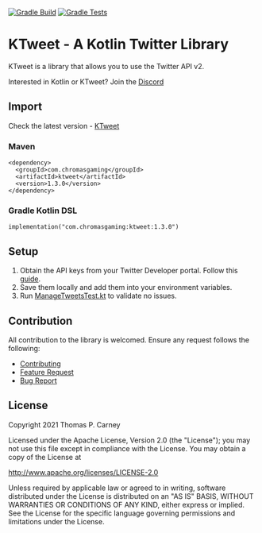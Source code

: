 [![Gradle Build](https://github.com/ChromasIV/KTweet/actions/workflows/gradle-build.yml/badge.svg?branch=master)](https://github.com/ChromasIV/KTweet/actions/workflows/gradle-build.yml) [![Gradle Tests](https://github.com/ChromasIV/KTweet/actions/workflows/gradle-tests.yml/badge.svg)](https://github.com/ChromasIV/KTweet/actions/workflows/gradle-tests.yml)
# KTweet - A Kotlin Twitter Library
KTweet is a library that allows you to use the Twitter API v2.

Interested in Kotlin or KTweet? Join the [Discord](https://discord.gg/aSBXXkzb3f)

## Import
Check the latest version - [KTweet](https://search.maven.org/artifact/com.chromasgaming/ktweet)

### Maven
```
<dependency>
  <groupId>com.chromasgaming</groupId>
  <artifactId>ktweet</artifactId>
  <version>1.3.0</version>
</dependency>
```

### Gradle Kotlin DSL

```
implementation("com.chromasgaming:ktweet:1.3.0")
```

## Setup
1. Obtain the API keys from your Twitter Developer portal. Follow this [guide](https://developer.twitter.com/en/docs/twitter-api/getting-started/getting-access-to-the-twitter-api).
2. Save them locally and add them into your environment variables. 
3. Run [ManageTweetsTest.kt](src/test/kotlin/com/chromasgaming/ktweet/api/ManageTweetsAPITest.kt) to validate no issues.

## Contribution  
All contribution to the library is welcomed.
Ensure any request follows the following:

 - [Contributing](https://github.com/ChromasIV/KTweet/blob/ChromasIV-contributing-draft-1/CONTRIBUTING.md)
 - [Feature Request](https://github.com/ChromasIV/KTweet/blob/master/.github/ISSUE_TEMPLATE/feature_request.md)
 - [Bug Report](https://github.com/ChromasIV/KTweet/blob/master/.github/ISSUE_TEMPLATE/bug_report.md)


## License
   Copyright 2021 Thomas P. Carney

   Licensed under the Apache License, Version 2.0 (the "License");
   you may not use this file except in compliance with the License.
   You may obtain a copy of the License at
   
   http://www.apache.org/licenses/LICENSE-2.0

   Unless required by applicable law or agreed to in writing, software
   distributed under the License is distributed on an "AS IS" BASIS,
   WITHOUT WARRANTIES OR CONDITIONS OF ANY KIND, either express or implied.
   See the License for the specific language governing permissions and
   limitations under the License.
